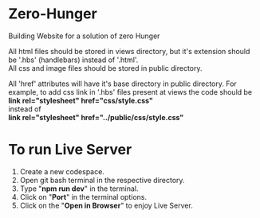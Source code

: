 # Zero-Hunger
Building Website for a solution of zero Hunger 

<p>All html files should be stored in views directory, but it's extension should be '.hbs' (handlebars) instead of '.html'.<br>
All css and image files should be stored in public directory.</p>

<p>All 'href' attributes will have it's base directory in public directory. For example, to add css link in '.hbs' files present at views the code should be<br>
<b>link rel="stylesheet" href="css/style.css"</b> <br>
instead of <br>
<b>link rel="stylesheet" href="../public/css/style.css"<br>
</b></p>

<h1>To run Live Server</h1>
<p>
  <ol>
    <li>Create a new codespace.</li>
    <li>Open git bash terminal in the respective directory.</li>
    <li>Type "<b>npm run dev</b>" in the terminal.</li>
    <li>Click on "<b>Port</b>" in the terminal options.</li>
    <li>Click on the "<b>Open in Browser</b>" to enjoy Live Server.</li>
  </ol>
</p>
